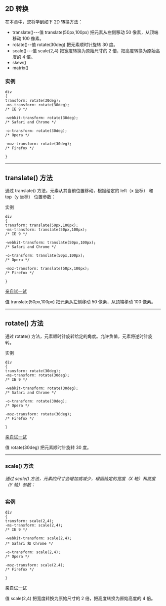 ## 2D 转换

在本章中，您将学到如下 2D 转换方法：

* translate\(\)---值 translate\(50px,100px\) 把元素从左侧移动 50 像素，从顶端移动 100 像素。
* rotate\(\)--值 rotate\(30deg\) 把元素顺时针旋转 30 度。
* scale\(\)---值 scale\(2,4\) 把宽度转换为原始尺寸的 2 倍，把高度转换为原始高度的 4 倍。
* skew\(\)
* matrix\(\)

### 实例

```
div
{
transform: rotate(30deg);
-ms-transform: rotate(30deg);		
/* IE 9 */

-webkit-transform: rotate(30deg);	
/* Safari and Chrome */

-o-transform: rotate(30deg);		
/* Opera */

-moz-transform: rotate(30deg);		
/* Firefox */

}

```

---

## translate\(\) 方法

通过 translate\(\) 方法，元素从其当前位置移动，根据给定的 left（x 坐标） 和 top（y 坐标） 位置参数：

  
实例

```
div
{
transform: translate(50px,100px);
-ms-transform: translate(50px,100px);		
/* IE 9 */

-webkit-transform: translate(50px,100px);	
/* Safari and Chrome */

-o-transform: translate(50px,100px);		
/* Opera */

-moz-transform: translate(50px,100px);		
/* Firefox */

}

```

[亲自试一试](http://www.w3school.com.cn/tiy/t.asp?f=css3_transform_translate)

值 translate\(50px,100px\) 把元素从左侧移动 50 像素，从顶端移动 100 像素。

---

## rotate\(\) 方法

通过 rotate\(\) 方法，元素顺时针旋转给定的角度。允许负值，元素将逆时针旋转。

  
实例

```
div
{
transform: rotate(30deg);
-ms-transform: rotate(30deg);		
/* IE 9 */

-webkit-transform: rotate(30deg);	
/* Safari and Chrome */

-o-transform: rotate(30deg);		
/* Opera */

-moz-transform: rotate(30deg);		
/* Firefox */

}

```

[亲自试一试](http://www.w3school.com.cn/tiy/t.asp?f=css3_transform_rotate)

值 rotate\(30deg\) 把元素顺时针旋转 30 度。

---

### scale\(\) 方法

###### 通过 scale\(\) 方法，元素的尺寸会增加或减少，根据给定的宽度（X 轴）和高度（Y 轴）参数： 

### 实例

```
div
{
transform: scale(2,4);
-ms-transform: scale(2,4);	
/* IE 9 */

-webkit-transform: scale(2,4);	
/* Safari 和 Chrome */

-o-transform: scale(2,4);	
/* Opera */

-moz-transform: scale(2,4);	
/* Firefox */

}

```

[亲自试一试](http://www.w3school.com.cn/tiy/t.asp?f=css3_transform_scale)

值 scale\(2,4\) 把宽度转换为原始尺寸的 2 倍，把高度转换为原始高度的 4 倍。



